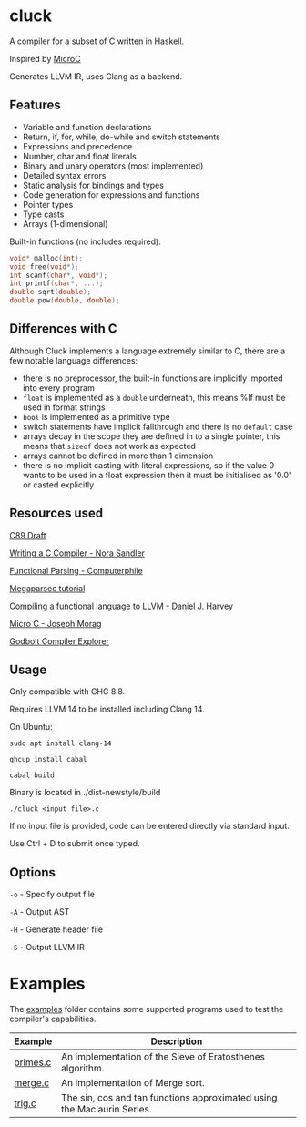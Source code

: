 # cluck

A compiler for a subset of C written in Haskell.

Inspired by [MicroC](https://blog.josephmorag.com/posts/mcc0/)

Generates LLVM IR, uses Clang as a backend.

## Features

- Variable and function declarations
- Return, if, for, while, do-while and switch statements
- Expressions and precedence
- Number, char and float literals
- Binary and unary operators (most implemented)
- Detailed syntax errors
- Static analysis for bindings and types
- Code generation for expressions and functions
- Pointer types
- Type casts
- Arrays (1-dimensional)

Built-in functions (no includes required):

```c
void* malloc(int);
void free(void*);
int scanf(char*, void*);
int printf(char*, ...);
double sqrt(double);
double pow(double, double);
```

## Differences with C

Although Cluck implements a language extremely similar to C, there are a few notable language differences:
- there is no preprocessor, the built-in functions are implicitly imported into every program
- `float` is implemented as a `double` underneath, this means %lf must be used in format strings
- `bool` is implemented as a primitive type
- switch statements have implicit fallthrough and there is no `default` case
- arrays decay in the scope they are defined in to a single pointer, this means that `sizeof` does not work as expected
- arrays cannot be defined in more than 1 dimension
- there is no implicit casting with literal expressions, so if the value 0 wants to be used in a float expression
  then it must be initialised as '0.0' or casted explicitly
 
## Resources used

[C89 Draft](https://port70.net/%7Ensz/c/c89/c89-draft.html)

[Writing a C Compiler - Nora Sandler](https://norasandler.com/2017/11/29/Write-a-Compiler.html)

[Functional Parsing - Computerphile](https://www.youtube.com/watch?v=dDtZLm7HIJs)

[Megaparsec tutorial](https://markkarpov.com/tutorial/megaparsec.html)

[Compiling a functional language to LLVM - Daniel J. Harvey](https://danieljharvey.github.io/posts/2023-02-08-llvm-compiler-part-1.html)

[Micro C - Joseph Morag](https://blog.josephmorag.com/posts/mcc0/)

[Godbolt Compiler Explorer](https://godbolt.org/)

## Usage

Only compatible with GHC 8.8.

Requires LLVM 14 to be installed including Clang 14.

On Ubuntu:

```
sudo apt install clang-14
```

```
ghcup install cabal
```

```
cabal build
```

Binary is located in ./dist-newstyle/build

```
./cluck <input file>.c
```

If no input file is provided, code can be entered directly via standard input.

Use Ctrl + D to submit once typed.

## Options

`-o` - Specify output file

`-A` - Output AST

`-H` - Generate header file

`-S` - Output LLVM IR

# Examples

The [examples](examples) folder contains some supported programs used to test the compiler's capabilities.

| Example                       | Description                                                             |
| ----------------------------- | ----------------------------------------------------------------------- |
| [primes.c](examples/primes.c) | An implementation of the Sieve of Eratosthenes algorithm.               |
| [merge.c](examples/merge.c)   | An implementation of Merge sort.                                        |
| [trig.c](examples/trig.c)     | The sin, cos and tan functions approximated using the Maclaurin Series. |
